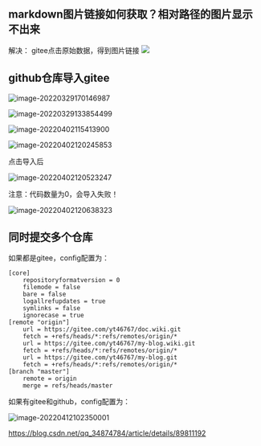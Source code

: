 ## markdown图片链接如何获取？相对路径的图片显示不出来
解决：
gitee点击原始数据，得到图片链接
![](https://gitee.com/yt46767/doc/raw/master/2021-03-24/企业微信截图_161649275943.png)



## github仓库导入gitee

![image-20220329170146987](https://s2.loli.net/2022/04/02/MmNJ6Kz4VwfuhHX.png)

![image-20220329133854499](https://s2.loli.net/2022/04/02/1nXTmz95srSeRhH.png)

![image-20220402115413900](https://s2.loli.net/2022/04/02/RXQzmD8gJFdBnIZ.png)

![image-20220402120245853](https://s2.loli.net/2022/04/02/mRZ6Nz2GfEHWYXJ.png)

点击导入后

![image-20220402120523247](https://s2.loli.net/2022/04/02/NeWDM8bfRTZAtQO.png)

注意：代码数量为0，会导入失败！

![image-20220402120638323](https://s2.loli.net/2022/04/02/cTwC86FRGLzblNj.png)

## 同时提交多个仓库

如果都是gitee，config配置为：

```
[core]
	repositoryformatversion = 0
	filemode = false
	bare = false
	logallrefupdates = true
	symlinks = false
	ignorecase = true
[remote "origin"]
	url = https://gitee.com/yt46767/doc.wiki.git
	fetch = +refs/heads/*:refs/remotes/origin/*
	url = https://gitee.com/yt46767/my-blog.wiki.git
	fetch = +refs/heads/*:refs/remotes/origin/*
	url = https://gitee.com/yt46767/my-blog.git
	fetch = +refs/heads/*:refs/remotes/origin/*
[branch "master"]
	remote = origin
	merge = refs/heads/master
```

如果有gitee和github，config配置为：

![image-20220412102350001](https://s2.loli.net/2022/04/12/14f9MTVx7UcSI8D.png)

https://blog.csdn.net/qq_34874784/article/details/89811192
